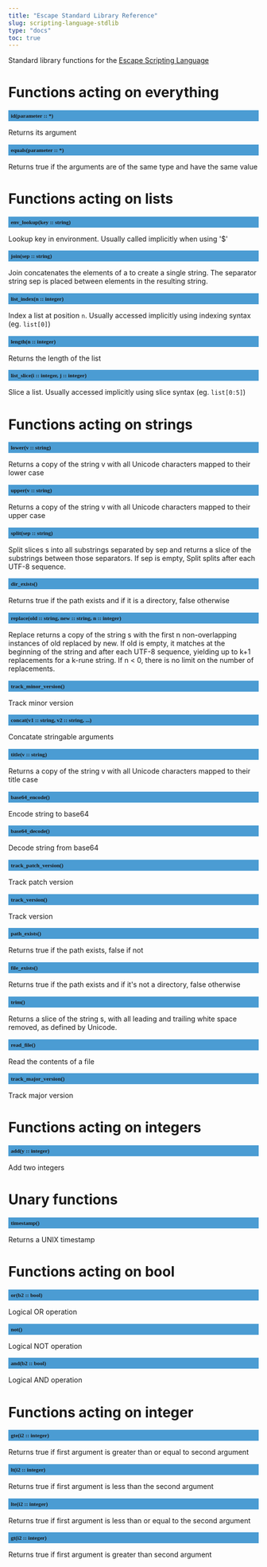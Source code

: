 ```yaml
---
title: "Escape Standard Library Reference"
slug: scripting-language-stdlib 
type: "docs"
toc: true
---
```


<style>
h2 {
  font-size: 0.8em;
  font-family: mono;
  background: #4B9CD3;
  padding: 5px;
}
</style>

Standard library functions for the [Escape Scripting Language](../scripting-language/)


# Functions acting on everything

## id(parameter :: *)

Returns its argument

## equals(parameter :: *)

Returns true if the arguments are of the same type and have the same value


# Functions acting on lists

## env_lookup(key :: string)

Lookup key in environment. Usually called implicitly when using '$'

## join(sep :: string)

Join concatenates the elements of a to create a single string. The separator string sep is placed between elements in the resulting string. 

## list_index(n :: integer)

Index a list at position `n`. Usually accessed implicitly using indexing syntax (eg. `list[0]`)

## length(n :: integer)

Returns the length of the list

## list_slice(i :: integer, j :: integer)

Slice a list. Usually accessed implicitly using slice syntax (eg. `list[0:5]`)


# Functions acting on strings

## lower(v :: string)

Returns a copy of the string v with all Unicode characters mapped to their lower case

## upper(v :: string)

Returns a copy of the string v with all Unicode characters mapped to their upper case

## split(sep :: string)

Split slices s into all substrings separated by sep and returns a slice of the substrings between those separators. If sep is empty, Split splits after each UTF-8 sequence.

## dir_exists()

Returns true if the path exists and if it is a directory, false otherwise

## replace(old :: string, new :: string, n :: integer)

Replace returns a copy of the string s with the first n non-overlapping instances of old replaced by new. If old is empty, it matches at the beginning of the string and after each UTF-8 sequence, yielding up to k+1 replacements for a k-rune string. If n < 0, there is no limit on the number of replacements.

## track_minor_version()

Track minor version

## concat(v1 :: string, v2 :: string, ...)

Concatate stringable arguments

## title(v :: string)

Returns a copy of the string v with all Unicode characters mapped to their title case

## base64_encode()

Encode string to base64

## base64_decode()

Decode string from base64

## track_patch_version()

Track patch version

## track_version()

Track version

## path_exists()

Returns true if the path exists, false if not

## file_exists()

Returns true if the path exists and if it's not a directory, false otherwise

## trim()

Returns a slice of the string s, with all leading and trailing white space removed, as defined by Unicode. 

## read_file()

Read the contents of a file

## track_major_version()

Track major version


# Functions acting on integers

## add(y :: integer)

Add two integers


# Unary functions

## timestamp()

Returns a UNIX timestamp


# Functions acting on bool

## or(b2 :: bool)

Logical OR operation

## not()

Logical NOT operation

## and(b2 :: bool)

Logical AND operation


# Functions acting on integer

## gte(i2 :: integer)

Returns true if first argument is greater than or equal to second argument

## lt(i2 :: integer)

Returns true if first argument is less than the second argument

## lte(i2 :: integer)

Returns true if first argument is less than or equal to the second argument

## gt(i2 :: integer)

Returns true if first argument is greater than second argument

